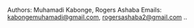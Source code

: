 Authors: Muhamadi Kabonge, Rogers Ashaba
Emails: kabongemuhamadi@gmail.com, rogersashaba2@gmail.com
..
